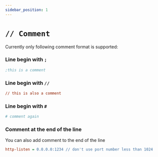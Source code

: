 ```yaml
---
sidebar_position: 1
---
```


# `// Comment`

Currently only following comment format is supported:

### Line begin with `;`

```ini
;this is a comment
```

### Line begin with `//`

```ini
// this is also a comment
```

### Line begin with `#`

```ini
# comment again
```

### Comment at the end of the line

You can also add comment to the end of the line

```ini
http-listen = 0.0.0.0:1234 // don't use port number less than 1024
```